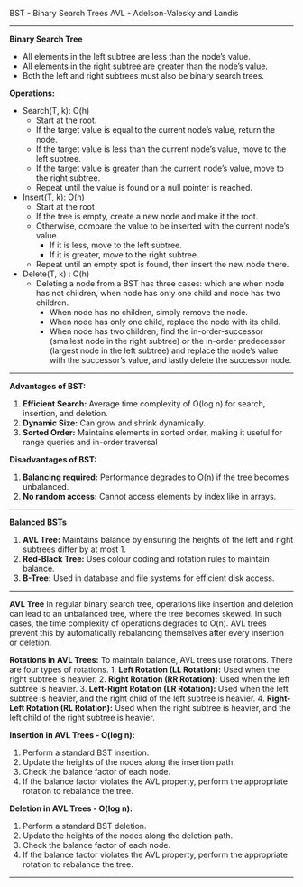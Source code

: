BST - Binary Search Trees
AVL - Adelson-Valesky and Landis

---
**Binary Search Tree**
- All elements in the left subtree are less than the node’s value.
- All elements in the right subtree are greater than the node’s value.
- Both the left and right subtrees must also be binary search trees.

**Operations:**
- Search(T, k): O(h)
	- Start at the root.
	- If the target value is equal to the current node’s value, return the node.
	- If the target value is less than the current node’s value, move to the left subtree.
	- If the target value is greater than the current node’s value, move to the right subtree.
	- Repeat until the value is found or a null pointer is reached.
- Insert(T, k): O(h)
	- Start at the root
	- If the tree is empty, create a new node and make it the root.
	- Otherwise, compare the value to be inserted with the current node’s value.
		- If it is less, move to the left subtree.
		- If it is greater, move to the right subtree.
	- Repeat until an empty spot is found, then insert the new node there.
- Delete(T, k) : O(h)
	- Deleting a node from a BST has three cases: which are when node has not children, when node has only one child and node has two children.
		- When node has no children, simply remove the node.
		- When node has only one child, replace the node with its child.
		- When node has two children, find the in-order-successor (smallest node in the right subtree) or the in-order predecessor (largest node in the left subtree) and replace the node’s value with the successor’s value, and lastly delete the successor node.
---
**Advantages of BST:**
1. **Efficient Search:** Average time complexity of O(log n) for search, insertion, and deletion.
2. **Dynamic Size:** Can grow and shrink dynamically.
3. **Sorted Order:** Maintains elements in sorted order, making it useful for range queries and in-order traversal

**Disadvantages of BST:**
1. **Balancing required:** Performance degrades to O(n) if the tree becomes unbalanced.
2. **No random access:** Cannot access elements by index like in arrays.
---
**Balanced BSTs**
1. **AVL Tree:** Maintains balance by ensuring the heights of the left and right subtrees differ by at most 1.
2. **Red-Black Tree:** Uses colour coding and rotation rules to maintain balance.
3. **B-Tree:** Used in database and file systems for efficient disk access.
---
**AVL Tree**
In regular binary search tree, operations like insertion and deletion can lead to an unbalanced tree, where the tree becomes skewed. In such cases, the time complexity of operations degrades to O(n). AVL trees prevent this by automatically rebalancing themselves after every insertion or deletion.

**Rotations in AVL Trees:**
To maintain balance, AVL trees use rotations. There are four types of rotations.
	1. **Left Rotation (LL Rotation):** Used when the right subtree is heavier.
	2.  **Right Rotation (RR Rotation):** Used when the left subtree is heavier.
	3. **Left-Right Rotation (LR Rotation):** Used when the left subtree is heavier, and the right child of the left subtree is heavier.
	4. **Right-Left Rotation (RL Rotation):** Used when the right subtree is heavier, and the left child of the right subtree is heavier.

**Insertion in AVL Trees - O(log n):**
1. Perform a standard BST insertion.
2. Update the heights of the nodes along the insertion path.
3. Check the balance factor of each node.
4. If the balance factor violates the AVL property, perform the appropriate rotation to rebalance the tree.

**Deletion in AVL Trees - O(log n):**
1. Perform a standard BST deletion.
2. Update the heights of the nodes along the deletion path.
3. Check the balance factor of each node.
4. If the balance factor violates the AVL property, perform the appropriate rotation to rebalance the tree.
****